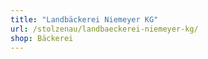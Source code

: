 ```yaml
---
title: "Landbäckerei Niemeyer KG"
url: /stolzenau/landbaeckerei-niemeyer-kg/
shop: Bäckerei
---
```

